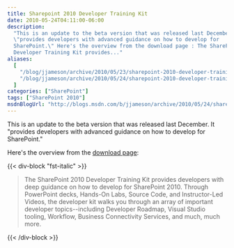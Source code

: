 ```yaml
---
title: Sharepoint 2010 Developer Training Kit
date: 2010-05-24T04:11:00-06:00
description:
  "This is an update to the beta version that was released last December. It
  \"provides developers with advanced guidance on how to develop for
  SharePoint.\" Here's the overview from the download page : The SharePoint 2010
  Developer Training Kit provides..."
aliases:
  [
    "/blog/jjameson/archive/2010/05/23/sharepoint-2010-developer-training-kit.aspx",
    "/blog/jjameson/archive/2010/05/24/sharepoint-2010-developer-training-kit.aspx",
  ]
categories: ["SharePoint"]
tags: ["SharePoint 2010"]
msdnBlogUrl: "http://blogs.msdn.com/b/jjameson/archive/2010/05/24/sharepoint-2010-developer-training-kit.aspx"
---
```


This is an update to the beta version that was released last December. It
"provides developers with advanced guidance on how to develop for SharePoint."

Here's the overview from the
[download page](http://www.microsoft.com/downloads/details.aspx?FamilyID=83A80A0F-0906-4D7D-98E1-3DD6F58FF059&displaylang=en):

{{< div-block "fst-italic" >}}

> The SharePoint 2010 Developer Training Kit provides developers with deep
> guidance on how to develop for SharePoint 2010. Through PowerPoint decks,
> Hands-On Labs, Source Code, and Instructor-Led Videos, the developer kit walks
> you through an array of important developer topics--including Developer
> Roadmap, Visual Studio tooling, Workflow, Business Connectivity Services, and
> much, much more.

{{< /div-block >}}
